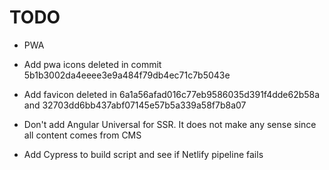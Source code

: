 # TODO
- PWA
- Add pwa icons deleted in commit 5b1b3002da4eeee3e9a484f79db4ec71c7b5043e 
- Add favicon deleted in 6a1a56afad016c77eb9586035d391f4dde62b58a and 32703dd6bb437abf07145e57b5a339a58f7b8a07


- Don't add Angular Universal for SSR. It does not make any sense since all content comes from CMS
- Add Cypress to build script and see if Netlify pipeline fails
